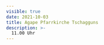 ```yaml
---
visible: true
date: 2021-10-03
title: Agape Pfarrkirche Tschagguns
description: >-
  11.00 Uhr
---
```

